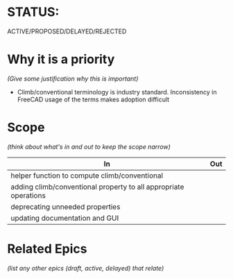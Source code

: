 # STATUS: 
ACTIVE/PROPOSED/DELAYED/REJECTED

# Why it is a priority

*(Give some justification why this is important)*
- Climb/conventional terminology is industry standard.  Inconsistency in FreeCAD usage of the terms makes adoption difficult

# Scope

*(think about what's in and out to keep the scope narrow)*

| In                                                               | Out |
| ---------------------------------------------------------------- | --- |
| helper function to compute climb/conventional                    |     |
| adding climb/conventional property to all appropriate operations |     |
| deprecating unneeded properties                                  |     |
| updating documentation and GUI                                   |     |

# Related Epics
*(list any other epics (draft, active, delayed) that relate)*


